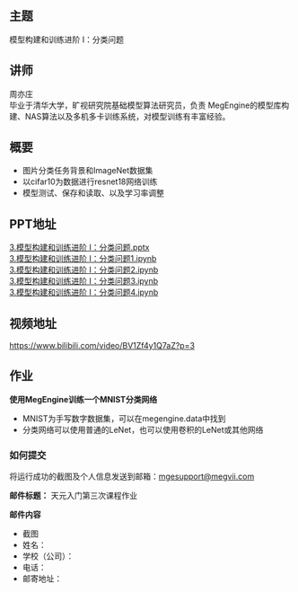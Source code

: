 ## 主题
模型构建和训练进阶 I：分类问题
## 讲师
周亦庄<br/>
毕业于清华大学，旷视研究院基础模型算法研究员，负责 MegEngine的模型库构建、NAS算法以及多机多卡训练系统，对模型训练有丰富经验。
## 概要
* 图片分类任务背景和ImageNet数据集
* 以cifar10为数据进行resnet18网络训练
* 模型测试、保存和读取、以及学习率调整

## PPT地址

[3.模型构建和训练进阶 I：分类问题.pptx](./slides/3.模型构建和训练进阶%20I：分类问题.pptx)<br/>
[3.模型构建和训练进阶 I：分类问题1.ipynb](./notebooks/3.模型构建和训练进阶%20I：分类问题1.ipynb)<br/>
[3.模型构建和训练进阶 I：分类问题2.ipynb](./notebooks/3.模型构建和训练进阶%20I：分类问题2.ipynb)<br/>
[3.模型构建和训练进阶 I：分类问题3.ipynb](./notebooks/3.模型构建和训练进阶%20I：分类问题3.ipynb)<br/>
[3.模型构建和训练进阶 I：分类问题4.ipynb](./notebooks/3.模型构建和训练进阶%20I：分类问题4.ipynb)<br/>


## 视频地址

https://www.bilibili.com/video/BV1Zf4y1Q7aZ?p=3

## 作业
**使用MegEngine训练一个MNIST分类网络<br/>**

* MNIST为手写数字数据集，可以在megengine.data中找到
* 分类网络可以使用普通的LeNet，也可以使用卷积的LeNet或其他网络


### 如何提交

将运行成功的截图及个人信息发送到邮箱：mgesupport@megvii.com

**邮件标题：** 天元入门第三次课程作业

**邮件内容**

* 截图
* 姓名：
* 学校（公司）：
* 电话：
* 邮寄地址：

